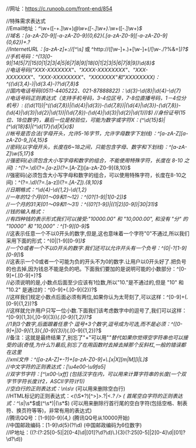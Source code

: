 //网址：https://c.runoob.com/front-end/854  
  
//特殊需求表达式  
//Email地址：^\w+([-+.]\w+)*@\w+([-.]\w+)*\.\w+([-.]\w+)*$  
//域名：[a-zA-Z0-9][-a-zA-Z0-9]{0,62}(\.[a-zA-Z0-9][-a-zA-Z0-9]{0,62})+\.?  
//InternetURL：[a-zA-z]+://[^\s]* 或 ^http://([\w-]+\.)+[\w-]+(/[\w-./?%&=]*)?$  
//手机号码：^(13[0-9]|14[5|7]|15[0|1|2|3|4|5|6|7|8|9]|18[0|1|2|3|5|6|7|8|9])\d{8}$  
//电话号码("XXX-XXXXXXX"、"XXXX-XXXXXXXX"、"XXX-XXXXXXX"、"XXX-XXXXXXXX"、"XXXXXXX"和"XXXXXXXX)：^(\(\d{3,4}-)|\d{3.4}-)?\d{7,8}$  
//国内电话号码(0511-4405222、021-87888822)：\d{3}-\d{8}|\d{4}-\d{7}  
//电话号码正则表达式（支持手机号码，3-4位区号，7-8位直播号码，1－4位分机号）: ((\d{11})|^((\d{7,8})|(\d{4}|\d{3})-(\d{7,8})|(\d{4}|\d{3})-(\d{7,8})-(\d{4}|\d{3}|\d{2}|\d{1})|(\d{7,8})-(\d{4}|\d{3}|\d{2}|\d{1}))$)  
//身份证号(15位、18位数字)，最后一位是校验位，可能为数字或字符X：(^\d{15}$)|(^\d{18}$)|(^\d{17}(\d|X|x)$)  
//帐号是否合法(字母开头，允许5-16字节，允许字母数字下划线)：^[a-zA-Z][a-zA-Z0-9_]{4,15}$  
//密码(以字母开头，长度在6~18之间，只能包含字母、数字和下划线)：^[a-zA-Z]\w{5,17}$  
//强密码(必须包含大小写字母和数字的组合，不能使用特殊字符，长度在 8-10 之间)：^(?=.*\d)(?=.*[a-z])(?=.*[A-Z])[a-zA-Z0-9]{8,10}$  
//强密码(必须包含大小写字母和数字的组合，可以使用特殊字符，长度在8-10之间)：^(?=.*\d)(?=.*[a-z])(?=.*[A-Z]).{8,10}$  
//日期格式：^\d{4}-\d{1,2}-\d{1,2}  
//一年的12个月(01～09和1～12)：^(0?[1-9]|1[0-2])$  
//一个月的31天(01～09和1～31)：^((0?[1-9])|((1|2)[0-9])|30|31)$  
//钱的输入格式：  
//有四种钱的表示形式我们可以接受:"10000.00" 和 "10,000.00", 和没有 "分" 的 "10000" 和 "10,000"：^[1-9][0-9]*$  
//这表示任意一个不以0开头的数字,但是,这也意味着一个字符"0"不通过,所以我们采用下面的形式：^(0|[1-9][0-9]*)$  
//一个0或者一个不以0开头的数字.我们还可以允许开头有一个负号：^(0|-?[1-9][0-9]*)$  
//这表示一个0或者一个可能为负的开头不为0的数字.让用户以0开头好了.把负号的也去掉,因为钱总不能是负的吧。下面我们要加的是说明可能的小数部分：^[0-9]+(.[0-9]+)?$  
//必须说明的是,小数点后面至少应该有1位数,所以"10."是不通过的,但是 "10" 和 "10.2" 是通过的：^[0-9]+(.[0-9]{2})?$  
//这样我们规定小数点后面必须有两位,如果你认为太苛刻了,可以这样：^[0-9]+(.[0-9]{1,2})?$  
//这样就允许用户只写一位小数.下面我们该考虑数字中的逗号了,我们可以这样：^[0-9]{1,3}(,[0-9]{3})*(.[0-9]{1,2})?$  
//1到3个数字,后面跟着任意个 逗号+3个数字,逗号成为可选,而不是必须：^([0-9]+|[0-9]{1,3}(,[0-9]{3})*)(.[0-9]{1,2})?$  
//备注：这就是最终结果了,别忘了"+"可以用"*"替代如果你觉得空字符串也可以接受的话(奇怪,为什么?)最后,别忘了在用函数时去掉去掉那个反斜杠,一般的错误都在这里  
//xml文件：^([a-zA-Z]+-?)+[a-zA-Z0-9]+\\.[x|X][m|M][l|L]$  
//中文字符的正则表达式：[\u4e00-\u9fa5]  
//双字节字符：[^\x00-\xff] (包括汉字在内，可以用来计算字符串的长度(一个双字节字符长度计2，ASCII字符计1))  
//空白行的正则表达式：\n\s*\r (可以用来删除空白行)  
//HTML标记的正则表达式：<(\S*?)[^>]*>.*?|<.*? /> ( 首尾空白字符的正则表达式：^\s*|\s*$或(^\s*)|(\s*$) (可以用来删除行首行尾的空白字符(包括空格、制表符、换页符等等)，非常有用的表达式)  
//腾讯QQ号：[1-9][0-9]{4,} (腾讯QQ号从10000开始)  
//中国邮政编码：[1-9]\d{5}(?!\d) (中国邮政编码为6位数字)  
//IP地址：((?:(?:25[0-5]|2[0-4]\\d|[01]?\\d?\\d)\\.){3}(?:25[0-5]|2[0-4]\\d|[01]?\\d?\\d))  

